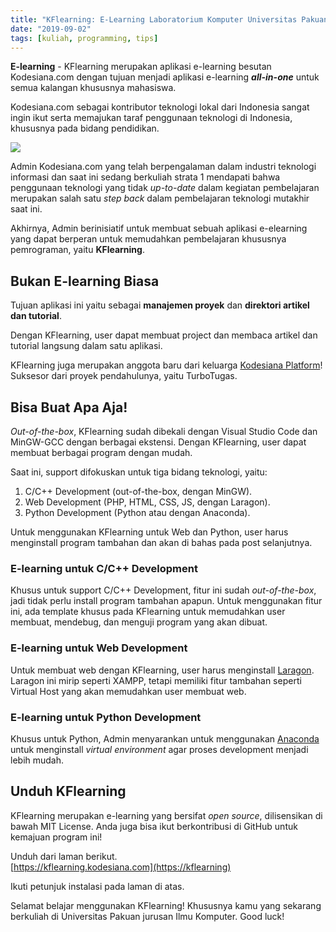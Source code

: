```yaml
---
title: "KFlearning: E-Learning Laboratorium Komputer Universitas Pakuan📖"
date: "2019-09-02"
tags: [kuliah, programming, tips]
---
```


**E-learning** - KFlearning merupakan aplikasi e-learning besutan Kodesiana.com
dengan tujuan menjadi aplikasi e-learning **_all-in-one_** untuk semua kalangan
khususnya mahasiswa.

Kodesiana.com sebagai kontributor teknologi lokal dari Indonesia sangat ingin
ikut serta memajukan taraf penggunaan teknologi di Indonesia, khususnya pada
bidang pendidikan.

![](/posts/2019-09-02/person-sitting-front-of-laptop.png)

Admin Kodesiana.com yang telah berpengalaman dalam industri teknologi informasi
dan saat ini sedang berkuliah strata 1 mendapati bahwa penggunaan teknologi yang
tidak _up-to-date_ dalam kegiatan pembelajaran merupakan salah satu _step back_
dalam pembelajaran teknologi mutakhir saat ini.

Akhirnya, Admin berinisiatif untuk membuat sebuah aplikasi e-elearning yang
dapat berperan untuk memudahkan pembelajaran khususnya pemrograman, yaitu
**KFlearning**.

## Bukan E-learning Biasa

Tujuan aplikasi ini yaitu sebagai **manajemen proyek** dan **direktori artikel
dan tutorial**.

Dengan KFlearning, user dapat membuat project dan membaca artikel dan tutorial
langsung dalam satu aplikasi.

KFlearning juga merupakan anggota baru dari keluarga [Kodesiana
Platform](https://kodesiana.com/kodesiana-labs/)! Suksesor dari proyek
pendahulunya, yaitu TurboTugas.

## Bisa Buat Apa Aja!

_Out-of-the-box_, KFlearning sudah dibekali dengan Visual Studio Code dan
MinGW-GCC dengan berbagai ekstensi. Dengan KFlearning, user dapat membuat
berbagai program dengan mudah.

Saat ini, support difokuskan untuk tiga bidang teknologi, yaitu:

1. C/C++ Development (out-of-the-box, dengan MinGW).
2. Web Development (PHP, HTML, CSS, JS, dengan Laragon).
3. Python Development (Python atau dengan Anaconda).

Untuk menggunakan KFlearning untuk Web dan Python, user harus menginstall
program tambahan dan akan di bahas pada post selanjutnya.

### E-learning untuk C/C++ Development

Khusus untuk support C/C++ Development, fitur ini sudah _out-of-the-box_, jadi
tidak perlu install program tambahan apapun. Untuk menggunakan fitur ini, ada
template khusus pada KFlearning untuk memudahkan user membuat, mendebug, dan
menguji program yang akan dibuat.

### E-learning untuk Web Development

Untuk membuat web dengan KFlearning, user harus menginstall
[Laragon](https://laragon.org/). Laragon ini mirip seperti XAMPP, tetapi
memiliki fitur tambahan seperti Virtual Host yang akan memudahkan user membuat
web.

### E-learning untuk Python Development

Khusus untuk Python, Admin menyarankan untuk menggunakan
[Anaconda](https://www.anaconda.com/) untuk menginstall _virtual environment_
agar proses development menjadi lebih mudah.

## Unduh KFlearning

KFlearning merupakan e-learning yang bersifat _open source_, dilisensikan di
bawah MIT License. Anda juga bisa ikut berkontribusi di GitHub untuk kemajuan
program ini!

Unduh dari laman berikut.  
[https://kflearning.kodesiana.com](https://kflearning)

Ikuti petunjuk instalasi pada laman di atas.

Selamat belajar menggunakan KFlearning! Khususnya kamu yang sekarang berkuliah
di Universitas Pakuan jurusan Ilmu Komputer. Good luck!
